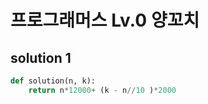 # 프로그래머스 Lv.0 양꼬치

## solution 1

```python
def solution(n, k):
    return n*12000+ (k - n//10 )*2000
```